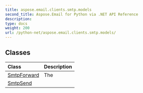 ```yaml
---
title: aspose.email.clients.smtp.models
second_title: Aspose.Email for Python via .NET API Reference
description: 
type: docs
weight: 200
url: /python-net/aspose.email.clients.smtp.models/
---
```





## Classes
| Class | Description |
| :- | :- |
|[SmtpForward](/python-net/aspose.email.clients.smtp.models/smtpforward/)|The|
|[SmtpSend](/python-net/aspose.email.clients.smtp.models/smtpsend/)||

